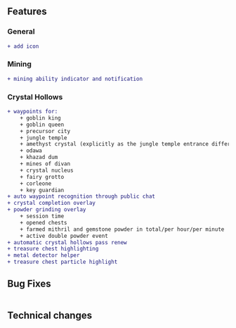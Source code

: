 ## Features

### General

```diff
+ add icon
```

### Mining

```diff
+ mining ability indicator and notification
```

### Crystal Hollows

```diff
+ waypoints for:
    + goblin king
    + goblin queen
    + precursor city
    + jungle temple
    + amethyst crystal (explicitly as the jungle temple entrance differs from the crystal)
    + odawa
    + khazad dum
    + mines of divan
    + crystal nucleus
    + fairy grotto
    + corleone
    + key guardian
+ auto waypoint recognition through public chat
+ crystal completion overlay
+ powder grinding overlay
    + session time
    + opened chests
    + farmed mithril and gemstone powder in total/per hour/per minute
    + active double powder event
+ automatic crystal hollows pass renew
+ treasure chest highlighting
+ metal detector helper
+ treasure chest particle highlight
```

## Bug Fixes

```diff
```

## Technical changes

```diff
```